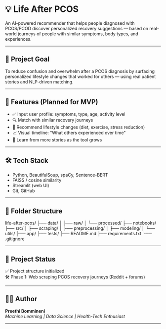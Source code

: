 # 💡 Life After PCOS

An AI-powered recommender that helps people diagnosed with PCOS/PCOD discover personalized recovery suggestions — based on real-world journeys of people with similar symptoms, body types, and experiences.

---

## 🎯 Project Goal
To reduce confusion and overwhelm after a PCOS diagnosis by surfacing personalized lifestyle changes that worked for others — using real patient stories and NLP-driven matching.

---

## 🔧 Features (Planned for MVP)
- ✅ Input user profile: symptoms, type, age, activity level
- 🔍 Match with similar recovery journeys
- 🥗 Recommend lifestyle changes (diet, exercise, stress reduction)
- 📈 Visual timeline: "What others experienced over time"
- 🔄 Learn from more stories as the tool grows

---

## 🛠️ Tech Stack
- Python, BeautifulSoup, spaCy, Sentence-BERT
- FAISS / cosine similarity
- Streamlit (web UI)
- Git, GitHub

---

## 📁 Folder Structure
life-after-pcos/
├── data/
│ ├── raw/
│ └── processed/
├── notebooks/
├── src/
│ ├── scraping/
│ ├── preprocessing/
│ ├── modeling/
│ └── utils/
├── app/
├── tests/
├── README.md
├── requirements.txt
└── .gitignore

---

## 🚀 Project Status
✅ Project structure initialized  
🛠️ Phase 1: Web scraping PCOS recovery journeys (Reddit + forums)  

---

## 🙋‍♀️ Author
**Preethi Bommineni**  
_Machine Learning | Data Science | Health-Tech Enthusiast_

---